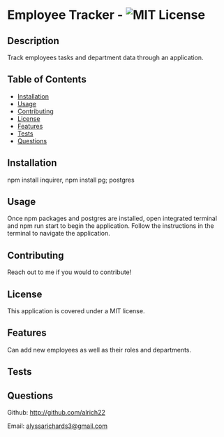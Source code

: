 # Employee Tracker - ![MIT License](https://img.shields.io/badge/License-MIT-yellow.svg)
## Description

Track employees tasks and department data through an application.

## Table of Contents 

- [Installation](#installation)
- [Usage](#usage)
- [Contributing](#contributing)
- [License](#license)
- [Features](#features)
- [Tests](#tests)
- [Questions](#questions)

## Installation

npm install inquirer, npm install pg; postgres

## Usage

Once npm packages and postgres are installed, open integrated terminal and npm run start to begin the application. Follow the instructions in the terminal to navigate the application.

## Contributing

Reach out to me if you would to contribute!

## License

This application is covered under a MIT license.
## Features

Can add new employees as well as their roles and departments.

## Tests



## Questions

Github: http://github.com/alrich22

Email: alyssarichards3@gmail.com